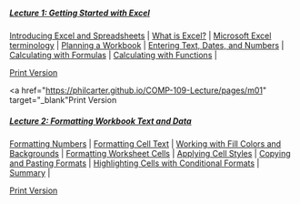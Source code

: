 <!--![Power-USER-Mastering-MS-Excel-Banner.jpg](/images/Power-USER-Mastering-MS-Excel-Banner.jpg)-->
##### [Lecture 1: Getting Started with Excel](./pages/m01) 
[Introducing Excel and Spreadsheets](./pages/m01#introducing-excel-and-spreadsheets) | [What is Excel?](./pages/m01#what-is-excel) | [Microsoft Excel terminology](./pages/m01#microsoft-excel-terminology) | [Planning a Workbook](./pages/m01#planning-a-workbook) | [Entering Text, Dates, and Numbers](./pages/m01#entering-text-dates-and-numbers) | [Calculating with Formulas](./pages/m01#calculating-with-formulas) | [Calculating with Functions](./pages/m01#calculating-with-functions) |

[Print Version](https://philcarter.github.io/COMP-109-Lecture/pages/m01)

<a href="https://philcarter.github.io/COMP-109-Lecture/pages/m01" target="_blank"Print Version</a>

##### [Lecture 2: Formatting Workbook Text and Data](./pages/m02)

[Formatting Numbers](./pages/m02#formatting-numbers) | [Formatting Cell Text](./pages/m02#formatting-cell-text) | [Working with Fill Colors and Backgrounds](./pages/m02#working-with-fill-colors-and-backgrounds) | [Formatting Worksheet Cells](./pages/m02#formatting-worksheet-cells) | [Applying Cell Styles](./pages/m02#applying-cell-styles) | [Copying and Pasting Formats](./pages/m02#copying-and-pasting-formats) | [Highlighting Cells with Conditional Formats](./pages/m02#highlighting-cells-with-conditional-formats) | [Summary](./pages/m02#summary) | 

[Print Version](https://philcarter.github.io/COMP-109-Lecture/pages/m02)
